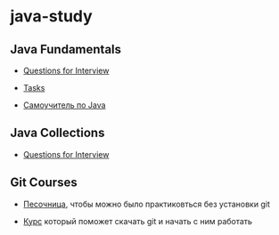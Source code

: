 # java-study

## Java Fundamentals
    
- [Questions for Interview](https://github.com/enFaust/java-study/blob/main/JavaFundamentals/questions_for_interview.md)

- [Tasks](https://github.com/enFaust/java-study/blob/main/JavaFundamentals/tasks.md)

- [Самоучитель по Java](https://github.com/enFaust/java-study/wiki)

## Java Collections

- [Questions for Interview](https://github.com/enFaust/java-study/blob/main/javaCollections/questions_for_interview.md)


## Git Courses

- [Песочница](https://learngitbranching.js.org/?locale=ru_RU), чтобы можно было практиковться без установки git

- [Курс](https://githowto.com/ru) который поможет скачать git и начать с ним работать
